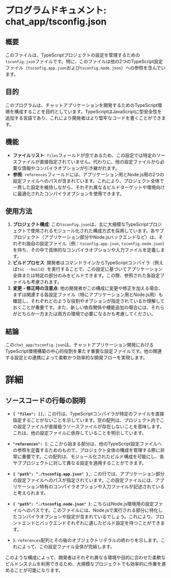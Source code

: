 # プログラムドキュメント: chat_app/tsconfig.json

## 概要
このファイルは、TypeScriptプロジェクトの設定を管理するための`tsconfig.json`ファイルです。特に、このファイルは他の2つのTypeScript設定ファイル（`tsconfig.app.json`および`tsconfig.node.json`）への参照を含んでいます。

## 目的
このプログラムは、チャットアプリケーションを開発するためのTypeScript環境を構成することを目的としています。TypeScriptはJavaScriptに型安全性を追加する言語であり、これにより開発者はより堅牢なコードを書くことができます。

## 機能
- **ファイルリスト**: `files`フィールドが空であるため、この設定では特定のソースファイルが直接指定されていません。代わりに、他の設定ファイルから必要な情報やコンパイラオプションが引き継がれます。
- **参照**: `references`フィールドには、アプリケーション用とNode.js用の2つの設定ファイルへのパスが含まれています。これにより、プロジェクト全体で一貫した設定を維持しながら、それぞれ異なるビルドターゲットや環境向けに最適化されたコンパイラオプションを使用できます。

## 使用方法
1. **プロジェクト構成**: この`tsconfig.json`は、主に大規模なTypeScriptプロジェクトで使用されるモジュール化された構成方式を採用しています。各サブプロジェクト（アプリケーション部分やNode.jsバックエンドなど）は、それぞれ独自の設定ファイル（例：`tsconfig.app.json`, `tsconfig.node.json`）を持ち、その中で具体的なコンパイラオプションや入力ファイルを定義します。
2. **ビルドプロセス**: 開発者はコマンドラインからTypeScriptコンパイラ（例えば`tsc --build`）を実行することで、この設定に基づいてアプリケーション全体または特定の部分のみをビルドできます。この際、参照された各設定ファイルも考慮されます。
3. **変更・修正時の注意点**: 他の開発者がこの構成に変更や修正を加える場合、まずは関連する各設定ファイル（特にアプリケーション用とNode.js用）も確認し、それぞれどのような役割やオプションが指定されているか理解しておくことが重要です。また、新しい依存関係や機能追加の場合には、それらがどちらか一方または両方の環境で必要になるかも考慮してください。

## 結論
この`chat_app/tsconfig.json`は、チャットアプリケーション開発におけるTypeScript環境構築の中心的役割を果たす重要な設定ファイルです。他の関連する設定との連携によって柔軟かつ効率的な開発フローを実現します。
# 詳細
## ソースコードの行毎の説明

- **`{ "files": [],`**: この行は、TypeScriptコンパイラが特定のファイルを直接指定することがないことを示しています。空の配列は、プロジェクト内でこの設定ファイルが直接扱うソースファイルが存在しないことを意味します。これは、他の設定ファイルに依存していることを明示しています。

- **`"references": [`**: ここから始まる部分は、他のTypeScript設定ファイルへの参照を定義するためのもので、プロジェクト全体の構成を管理する際に非常に重要です。この配列は、モジュール化されたビルド構成を可能にし、各サブプロジェクトに対して異なる設定を適用することができます。

- **`{ "path": "./tsconfig.app.json" },`**: この行では、アプリケーション部分の設定ファイルへのパスが指定されています。この設定ファイルには、アプリケーション特有のコンパイラオプションや入力ファイルが記述されていると考えられます。

- **`{ "path": "./tsconfig.node.json" }`**: こちらはNode.js環境用の設定ファイルへのパスです。このファイルには、Node.jsで実行される部分に特化したコンパイラオプションや設定が含まれているでしょう。これにより、フロントエンドとバックエンドそれぞれに適したビルド設定を持つことができます。

- **`}`**: `references`配列とその後のオブジェクトリテラルの終わりを示します。これによって、この設定ファイル全体が完結します。

このような構成によって、開発者はそれぞれ異なる環境や目的に合わせた柔軟なビルドシステムを利用できるため、大規模なプロジェクトでも効率的に作業を進めることが可能になります。